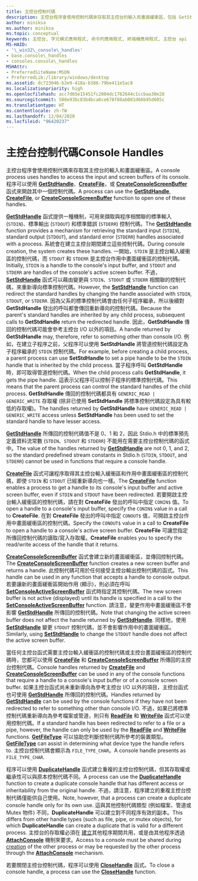 ```yaml
---
title: 主控台控制代碼
description: 主控台程序會使用控制代碼來存取其主控台的輸入和畫面緩衝區，包括 GetStdHandle、CreateFile 或 CreateConsoleScreenBuffer 函式。
author: miniksa
ms.author: miniksa
ms.topic: conceptual
keywords: 主控台, 字元模式應用程式, 命令列應用程式, 終端機應用程式, 主控台 api
MS-HAID:
- '\_win32\_console\_handles'
- base.console\_handles
- consoles.console\_handles
MSHAttr:
- PreferredSiteName:MSDN
- PreferredLib:/library/windows/desktop
ms.assetid: dc723046-b3e9-418a-b386-79be411e5ac8
ms.localizationpriority: high
ms.openlocfilehash: acc7d65e15451fc2804dc1782644c1ccbaa30e28
ms.sourcegitcommit: 508e93bc83b4bca6ce678f88ab081d66b95d605c
ms.translationtype: HT
ms.contentlocale: zh-TW
ms.lasthandoff: 12/04/2020
ms.locfileid: "96420237"
---
```

# <a name="console-handles"></a><span data-ttu-id="43c3f-104">主控台控制代碼</span><span class="sxs-lookup"><span data-stu-id="43c3f-104">Console Handles</span></span>

<span data-ttu-id="43c3f-105">主控台程序會使用控制代碼來存取其主控台的輸入和畫面緩衝區。</span><span class="sxs-lookup"><span data-stu-id="43c3f-105">A console process uses handles to access the input and screen buffers of its console.</span></span> <span data-ttu-id="43c3f-106">程序可以使用 [**GetStdHandle**](getstdhandle.md)、[**CreateFile**](https://msdn.microsoft.com/library/windows/desktop/aa363858)，或 [**CreateConsoleScreenBuffer**](createconsolescreenbuffer.md) 函式來開啟其中一個控制代碼。</span><span class="sxs-lookup"><span data-stu-id="43c3f-106">A process can use the [**GetStdHandle**](getstdhandle.md), [**CreateFile**](https://msdn.microsoft.com/library/windows/desktop/aa363858), or [**CreateConsoleScreenBuffer**](createconsolescreenbuffer.md) function to open one of these handles.</span></span>

<span data-ttu-id="43c3f-107">[**GetStdHandle**](getstdhandle.md) 函式提供一種機制，可用來擷取與程序相關聯的標準輸入 (`STDIN`)、標準輸出 (`STDOUT`) 和標準錯誤 (`STDERR`) 控制代碼。</span><span class="sxs-lookup"><span data-stu-id="43c3f-107">The [**GetStdHandle**](getstdhandle.md) function provides a mechanism for retrieving the standard input (`STDIN`), standard output (`STDOUT`), and standard error (`STDERR`) handles associated with a process.</span></span> <span data-ttu-id="43c3f-108">系統會在建立主控台期間建立這些控制代碼。</span><span class="sxs-lookup"><span data-stu-id="43c3f-108">During console creation, the system creates these handles.</span></span> <span data-ttu-id="43c3f-109">一開始，`STDIN` 是主控台輸入緩衝區的控制代碼，而 `STDOUT` 和 `STDERR` 是主控台作用中畫面緩衝區的控制代碼。</span><span class="sxs-lookup"><span data-stu-id="43c3f-109">Initially, `STDIN` is a handle to the console's input buffer, and `STDOUT` and `STDERR` are handles of the console's active screen buffer.</span></span> <span data-ttu-id="43c3f-110">不過，[**SetStdHandle**](setstdhandle.md) 函式可以藉由變更與 `STDIN`、`STDOUT` 或 `STDERR` 相關聯的控制代碼，來重新導向標準控制代碼。</span><span class="sxs-lookup"><span data-stu-id="43c3f-110">However, the [**SetStdHandle**](setstdhandle.md) function can redirect the standard handles by changing the handle associated with `STDIN`, `STDOUT`, or `STDERR`.</span></span> <span data-ttu-id="43c3f-111">因為父系的標準控制代碼會由任何子程序繼承，所以後續對 **GetStdHandle**  發出的呼叫都會傳回重新導向的控制代碼。</span><span class="sxs-lookup"><span data-stu-id="43c3f-111">Because the parent's standard handles are inherited by any child process, subsequent calls to **GetStdHandle** return the redirected handle.</span></span> <span data-ttu-id="43c3f-112">因此，**GetStdHandle** 傳回的控制代碼可能會參考主控台 I/O 以外的項目。</span><span class="sxs-lookup"><span data-stu-id="43c3f-112">A handle returned by **GetStdHandle** may, therefore, refer to something other than console I/O.</span></span> <span data-ttu-id="43c3f-113">例如，在建立子程序之前，父程序可以使用 **SetStdHandle** 將管道控制代碼設定為子程序繼承的 `STDIN` 控制代碼。</span><span class="sxs-lookup"><span data-stu-id="43c3f-113">For example, before creating a child process, a parent process can use **SetStdHandle** to set a pipe handle to be the `STDIN` handle that is inherited by the child process.</span></span> <span data-ttu-id="43c3f-114">當子程序呼叫 **GetStdHandle** 時，即可取得管道控制代碼。</span><span class="sxs-lookup"><span data-stu-id="43c3f-114">When the child process calls **GetStdHandle**, it gets the pipe handle.</span></span> <span data-ttu-id="43c3f-115">這表示父程序可以控制子程序的標準控制代碼。</span><span class="sxs-lookup"><span data-stu-id="43c3f-115">This means that the parent process can control the standard handles of the child process.</span></span> <span data-ttu-id="43c3f-116">**GetStdHandle** 傳回的控制代碼都具有 `GENERIC_READ | GENERIC_WRITE` 存取權 (除非已使用 **SetStdHandle** 將標準控制代碼設定為具有較低的存取權)。</span><span class="sxs-lookup"><span data-stu-id="43c3f-116">The handles returned by **GetStdHandle** have `GENERIC_READ | GENERIC_WRITE` access unless **SetStdHandle** has been used to set the standard handle to have lesser access.</span></span>

<span data-ttu-id="43c3f-117">[**GetStdHandle**](getstdhandle.md) 所傳回的控制代碼值不是 0、1 和 2，因此 Stdio.h 中的標準預先定義資料流常數 (`STDIN`、`STDOUT` 和 `STDERR`) 不能用在需要主控台控制代碼的函式中。</span><span class="sxs-lookup"><span data-stu-id="43c3f-117">The value of the handles returned by [**GetStdHandle**](getstdhandle.md) are not 0, 1, and 2, so the standard predefined stream constants in Stdio.h (`STDIN`, `STDOUT`, and `STDERR`) cannot be used in functions that require a console handle.</span></span>

<span data-ttu-id="43c3f-118">[**CreateFile**](https://msdn.microsoft.com/library/windows/desktop/aa363858) 函式可讓程序取得其主控台輸入緩衝區和作用中畫面緩衝區的控制代碼，即使 `STDIN` 和 `STDOUT` 已經重新導向也一樣。</span><span class="sxs-lookup"><span data-stu-id="43c3f-118">The [**CreateFile**](https://msdn.microsoft.com/library/windows/desktop/aa363858) function enables a process to get a handle to its console's input buffer and active screen buffer, even if `STDIN` and `STDOUT` have been redirected.</span></span> <span data-ttu-id="43c3f-119">若要開啟主控台輸入緩衝區的控制代碼，請在對 **CreateFile** 發出的呼叫中指定 `CONIN$` 值。</span><span class="sxs-lookup"><span data-stu-id="43c3f-119">To open a handle to a console's input buffer, specify the `CONIN$` value in a call to **CreateFile**.</span></span> <span data-ttu-id="43c3f-120">在對 **CreateFile** 發出的呼叫中指定 `CONOUT$` 值，可開啟主控台作用中畫面緩衝區的控制代碼。</span><span class="sxs-lookup"><span data-stu-id="43c3f-120">Specify the `CONOUT$` value in a call to **CreateFile** to open a handle to a console's active screen buffer.</span></span> <span data-ttu-id="43c3f-121">**CreateFile** 可讓您指定所傳回控制代碼的讀取/寫入存取權。</span><span class="sxs-lookup"><span data-stu-id="43c3f-121">**CreateFile** enables you to specify the read/write access of the handle that it returns.</span></span>

<span data-ttu-id="43c3f-122">[**CreateConsoleScreenBuffer**](createconsolescreenbuffer.md) 函式會建立新的畫面緩衝區，並傳回控制代碼。</span><span class="sxs-lookup"><span data-stu-id="43c3f-122">The [**CreateConsoleScreenBuffer**](createconsolescreenbuffer.md) function creates a new screen buffer and returns a handle.</span></span> <span data-ttu-id="43c3f-123">此控制代碼可用於任何接受主控台輸出控制代碼的函式。</span><span class="sxs-lookup"><span data-stu-id="43c3f-123">This handle can be used in any function that accepts a handle to console output.</span></span> <span data-ttu-id="43c3f-124">若要讓新的畫面緩衝區開始作用 (顯示)，則必須在呼叫 [**SetConsoleActiveScreenBuffer**](setconsoleactivescreenbuffer.md) 函式時指定其控制代碼。</span><span class="sxs-lookup"><span data-stu-id="43c3f-124">The new screen buffer is not active (displayed) until its handle is specified in a call to the [**SetConsoleActiveScreenBuffer**](setconsoleactivescreenbuffer.md) function.</span></span> <span data-ttu-id="43c3f-125">請注意，變更作用中畫面緩衝區不會影響 [**GetStdHandle**](getstdhandle.md) 所傳回的控制代碼。</span><span class="sxs-lookup"><span data-stu-id="43c3f-125">Note that changing the active screen buffer does not affect the handle returned by [**GetStdHandle**](getstdhandle.md).</span></span> <span data-ttu-id="43c3f-126">同樣地，使用 [**SetStdHandle**](setstdhandle.md) 變更 `STDOUT` 控制代碼，並不會影響作用中的畫面緩衝區。</span><span class="sxs-lookup"><span data-stu-id="43c3f-126">Similarly, using [**SetStdHandle**](setstdhandle.md) to change the `STDOUT` handle does not affect the active screen buffer.</span></span>

<span data-ttu-id="43c3f-127">當任何主控台函式需要主控台輸入緩衝區的控制代碼或主控台畫面緩衝區的控制代碼時，您都可以使用 [**CreateFile**](https://msdn.microsoft.com/library/windows/desktop/aa363858) 和 [**CreateConsoleScreenBuffer**](createconsolescreenbuffer.md) 所傳回的主控台控制代碼。</span><span class="sxs-lookup"><span data-stu-id="43c3f-127">Console handles returned by [**CreateFile**](https://msdn.microsoft.com/library/windows/desktop/aa363858) and [**CreateConsoleScreenBuffer**](createconsolescreenbuffer.md) can be used in any of the console functions that require a handle to a console's input buffer or of a console screen buffer.</span></span> <span data-ttu-id="43c3f-128">如果主控台函式尚未重新導向為參考主控台 I/O 以外的項目，主控台函式也可使用 [**GetStdHandle**](getstdhandle.md) 所傳回的控制代碼。</span><span class="sxs-lookup"><span data-stu-id="43c3f-128">Handles returned by [**GetStdHandle**](getstdhandle.md) can be used by the console functions if they have not been redirected to refer to something other than console I/O.</span></span> <span data-ttu-id="43c3f-129">不過，如果已將標準控制代碼重新導向為參考檔案或管道，則只有 [**ReadFile**](https://msdn.microsoft.com/library/windows/desktop/aa365467) 和 [**WriteFile**](https://msdn.microsoft.com/library/windows/desktop/aa365747) 函式可以使用控制代碼。</span><span class="sxs-lookup"><span data-stu-id="43c3f-129">If a standard handle has been redirected to refer to a file or a pipe, however, the handle can only be used by the [**ReadFile**](https://msdn.microsoft.com/library/windows/desktop/aa365467) and [**WriteFile**](https://msdn.microsoft.com/library/windows/desktop/aa365747) functions.</span></span> <span data-ttu-id="43c3f-130">[**GetFileType**](https://docs.microsoft.com/windows/win32/api/fileapi/nf-fileapi-getfiletype) 可以協助您判斷控制代碼所參考的裝置類型。</span><span class="sxs-lookup"><span data-stu-id="43c3f-130">[**GetFileType**](https://docs.microsoft.com/windows/win32/api/fileapi/nf-fileapi-getfiletype) can assist in determining what device type the handle refers to.</span></span> <span data-ttu-id="43c3f-131">主控台控制代碼會顯示為 `FILE_TYPE_CHAR`。</span><span class="sxs-lookup"><span data-stu-id="43c3f-131">A console handle presents as `FILE_TYPE_CHAR`.</span></span>

<span data-ttu-id="43c3f-132">程序可以使用 [**DuplicateHandle**](https://msdn.microsoft.com/library/windows/desktop/ms724251) 函式建立重複的主控台控制代碼，但其存取權或繼承性可以與原本控制代碼不同。</span><span class="sxs-lookup"><span data-stu-id="43c3f-132">A process can use the [**DuplicateHandle**](https://msdn.microsoft.com/library/windows/desktop/ms724251) function to create a duplicate console handle that has different access or inheritability from the original handle.</span></span> <span data-ttu-id="43c3f-133">不過，請注意，程序建立的重複主控台控制代碼僅能供自己使用。</span><span class="sxs-lookup"><span data-stu-id="43c3f-133">Note, however, that a process can create a duplicate console handle only for its own use.</span></span> <span data-ttu-id="43c3f-134">這與其他控制代碼類型 (例如檔案、管道或 Mutex 物件) 不同，**DuplicateHandle** 可以建立對不同程序有效的副本。</span><span class="sxs-lookup"><span data-stu-id="43c3f-134">This differs from other handle types (such as file, pipe, or mutex objects), for which **DuplicateHandle** can create a duplicate that is valid for a different process.</span></span>
<span data-ttu-id="43c3f-135">主控台的存取權必須在 [建立](creation-of-a-console.md)其他程序期間共用，或是由其他程序透過 [**AttachConsole**](attachconsole.md) 機制來要求。</span><span class="sxs-lookup"><span data-stu-id="43c3f-135">Access to a console must be shared during [creation](creation-of-a-console.md) of the other process or may be requested by the other process through the [**AttachConsole**](attachconsole.md) mechanism.</span></span>

<span data-ttu-id="43c3f-136">若要關閉主控台控制代碼，程序可以使用 [**CloseHandle**](https://msdn.microsoft.com/library/windows/desktop/ms724211) 函式。</span><span class="sxs-lookup"><span data-stu-id="43c3f-136">To close a console handle, a process can use the [**CloseHandle**](https://msdn.microsoft.com/library/windows/desktop/ms724211) function.</span></span>
